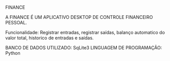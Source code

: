 FINANCE


A FINANCE É UM APLICATIVO DESKTOP DE CONTROLE FINANCEIRO PESSOAL.


Funcionalidade: Registrar entradas, registrar saídas, balanço automatico do valor total, historico de entradas e saídas.


BANCO DE DADOS UTILIZADO: SqLite3
LINGUAGEM DE PROGRAMAÇÃO:   Python
